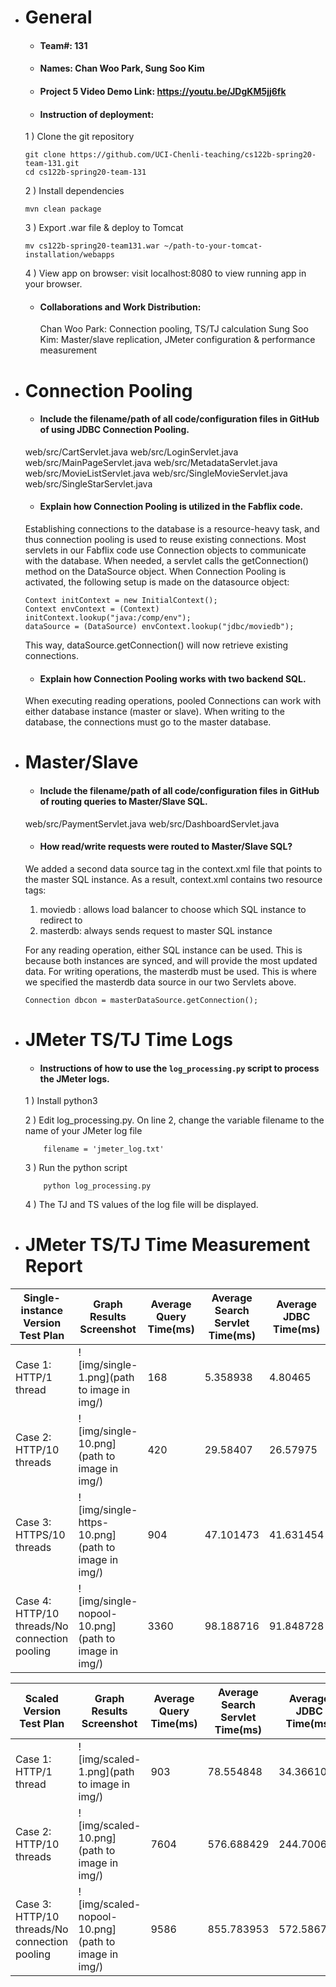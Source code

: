 - # General
    - #### Team#: 131
    
    - #### Names: Chan Woo Park, Sung Soo Kim
    
    - #### Project 5 Video Demo Link: https://youtu.be/JDgKM5jj6fk

    - #### Instruction of deployment:
    
    1 ) Clone the git repository
    ```
    git clone https://github.com/UCI-Chenli-teaching/cs122b-spring20-team-131.git
    cd cs122b-spring20-team-131
    ```
    
    2 ) Install dependencies
    ```
    mvn clean package
    ```
    
    3 ) Export .war file & deploy to Tomcat
    ```
    mv cs122b-spring20-team131.war ~/path-to-your-tomcat-installation/webapps
    ```
    
    4 ) View app on browser: visit localhost:8080 to view running app in your browser.

    - #### Collaborations and Work Distribution:
        Chan Woo Park: Connection pooling, TS/TJ calculation
        Sung Soo Kim: Master/slave replication, JMeter configuration & performance measurement


- # Connection Pooling
    - #### Include the filename/path of all code/configuration files in GitHub of using JDBC Connection Pooling.
    web/src/CartServlet.java
    web/src/LoginServlet.java
    web/src/MainPageServlet.java
    web/src/MetadataServlet.java
    web/src/MovieListServlet.java
    web/src/SingleMovieServlet.java
    web/src/SingleStarServlet.java
    
    - #### Explain how Connection Pooling is utilized in the Fabflix code.
    Establishing connections to the database is a resource-heavy task, and thus connection pooling is used to reuse existing connections.
    Most servlets in our Fabflix code use Connection objects to communicate with the database.
    When needed, a servlet calls the getConnection() method on the DataSource object.
    When Connection Pooling is activated, the following setup is made on the datasource object:
    ```
    Context initContext = new InitialContext();
    Context envContext = (Context) initContext.lookup("java:/comp/env");
    dataSource = (DataSource) envContext.lookup("jdbc/moviedb");
    ```
    This way, dataSource.getConnection() will now retrieve existing connections.
    
    - #### Explain how Connection Pooling works with two backend SQL.
    When executing reading operations, pooled Connections can work with either database instance (master or slave).
    When writing to the database, the connections must go to the master database.

- # Master/Slave
    - #### Include the filename/path of all code/configuration files in GitHub of routing queries to Master/Slave SQL.
    web/src/PaymentServlet.java
    web/src/DashboardServlet.java

    - #### How read/write requests were routed to Master/Slave SQL?
    We added a second data source tag in the context.xml file that points to the master SQL instance.
    As a result, context.xml contains two resource tags:
    
    1) moviedb : allows load balancer to choose which SQL instance to redirect to
    2) masterdb: always sends request to master SQL instance
    
    For any reading operation, either SQL instance can be used. This is because both instances are synced, and will provide the most updated data.
    For writing operations, the masterdb must be used. This is where we specified the masterdb data source in our two Servlets above.
    
    ```
    Connection dbcon = masterDataSource.getConnection();
    ```

- # JMeter TS/TJ Time Logs
    - #### Instructions of how to use the `log_processing.py` script to process the JMeter logs.
    
    1 ) Install python3
    
    2 ) Edit log_processing.py. On line 2, change the variable filename to the name of your JMeter log file
    ```
        filename = 'jmeter_log.txt'
    ```
    
    3 ) Run the python script
    ```
        python log_processing.py
    ```
    
    4 ) The TJ and TS values of the log file will be displayed.

- # JMeter TS/TJ Time Measurement Report

| **Single-instance Version Test Plan**          | **Graph Results Screenshot** | **Average Query Time(ms)** | **Average Search Servlet Time(ms)** | **Average JDBC Time(ms)** | **Analysis** |
|------------------------------------------------|------------------------------|----------------------------|-------------------------------------|---------------------------|--------------|
| Case 1: HTTP/1 thread                          | ![img/single-1.png](path to image in img/)   | 168                        | 5.358938                            | 4.80465                   | Linear           |
| Case 2: HTTP/10 threads                        | ![img/single-10.png](path to image in img/)   | 420                        | 29.58407                            | 26.57975                  | Linear           |
| Case 3: HTTPS/10 threads                       | ![img/single-https-10.png](path to image in img/)   | 904                        | 47.101473                           | 41.631454                 | Average increases drastically           |
| Case 4: HTTP/10 threads/No connection pooling  | ![img/single-nopool-10.png](path to image in img/)   | 3360                       | 98.188716                           | 91.848728                 | Average decreases           |

| **Scaled Version Test Plan**                   | **Graph Results Screenshot** | **Average Query Time(ms)** | **Average Search Servlet Time(ms)** | **Average JDBC Time(ms)** | **Analysis** |
|------------------------------------------------|------------------------------|----------------------------|-------------------------------------|---------------------------|--------------|
| Case 1: HTTP/1 thread                          | ![img/scaled-1.png](path to image in img/)   | 903                        |     78.554848                             | 34.366108                        | Decreased average           |
| Case 2: HTTP/10 threads                        | ![img/scaled-10.png](path to image in img/)   | 7604                         | 576.688429                                  | 244.700625                        | Error           |
| Case 3: HTTP/10 threads/No connection pooling  | ![img/scaled-nopool-10.png](path to image in img/)   | 9586                       | 855.783953                          | 572.586797                | Linear           |

